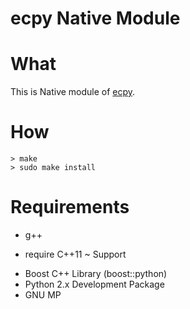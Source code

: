 ecpy Native Module
====================

# What
This is Native module of [ecpy](https://github.com/elliptic-shiho/ecpy/).

# How

```
> make
> sudo make install
```

# Requirements
* g++
 - require C++11 ~ Support
* Boost C++ Library (boost::python)
* Python 2.x Development Package
* GNU MP
